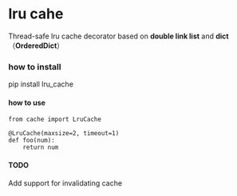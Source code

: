 lru cahe
=====================

Thread-safe lru cache decorator based on **double link list** and **dict** （**OrderedDict**）

### how to install

pip install lru_cache

#### how to use

    from cache import LruCache

    @LruCache(maxsize=2, timeout=1)
    def foo(num):
        return num

#### TODO

Add support for invalidating cache
